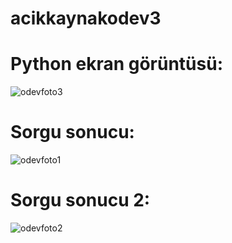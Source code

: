 # acikkaynakodev3

# Python ekran görüntüsü: 

![odevfoto3](https://user-images.githubusercontent.com/99864727/199815263-3be560d8-a5da-421e-9b5c-c453a2e599e9.jpg)





# Sorgu sonucu: 

![odevfoto1](https://user-images.githubusercontent.com/99864727/199815301-d4a99d1e-17cc-4f2c-b2f6-69976733c1bb.jpg)



# Sorgu sonucu 2:


![odevfoto2](https://user-images.githubusercontent.com/99864727/199815468-23cafd5e-be5d-4321-a42f-0e726d592c6b.jpg)



